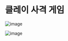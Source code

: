 # 클레이 사격 게임

![image](https://github.com/YYun-D/Clay_pigeon_shooting/assets/85883811/20ece5e6-ad64-485f-9bb9-942994708468)

![image](https://github.com/YYun-D/Clay_pigeon_shooting/assets/85883811/b98756d0-62aa-465c-8997-e7e7a8114b46)
